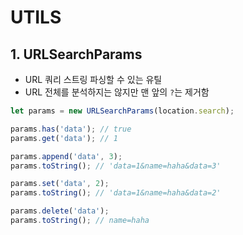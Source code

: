# UTILS

## 1. URLSearchParams

- URL 쿼리 스트링 파싱할 수 있는 유틸
- URL 전체를 분석하지는 않지만 맨 앞의 `?`는 제거함

```javascript
let params = new URLSearchParams(location.search);

params.has('data'); // true
params.get('data'); // 1

params.append('data', 3);
params.toString(); // 'data=1&name=haha&data=3'

params.set('data', 2);
params.toString(); // 'data=1&name=haha&data=2'

params.delete('data');
params.toString(); // name=haha
```

